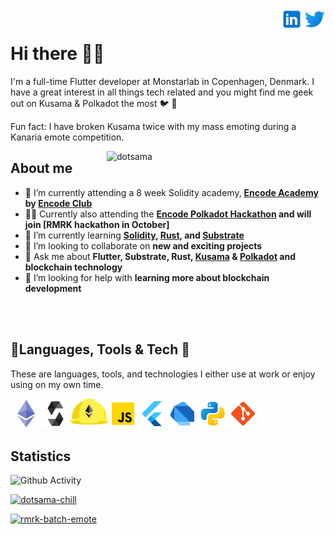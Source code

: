 <a href="https://twitter.com/martin__jensen" rel="nofollow"> <img align="right"
            src="img/twitter_logo.svg"
            alt="Twitter" height="36px" style="max-width: 100%;"> </a>
<a href="https://www.linkedin.com/in/martinloesethjensen/" rel="nofollow"> <img align="right"
            src="img/linkedin_logo.svg"
            alt="LinkedIn" height="36px" style="max-width: 100%;"> </a>
<br>

# Hi there 👨‍🚀 

I'm a full-time Flutter developer at Monstarlab in Copenhagen, Denmark. I have a great interest in all things tech related and you might find me geek out on Kusama & Polkadot the most 🐦 🔴 

Fun fact: I have broken Kusama twice with my mass emoting during a Kanaria emote competition.

<img align="right" src="https://lh4.googleusercontent.com/qfoTUg9_Geq1tkRy3e0xj7nZLiJghBB_kNt4BIMc5YTolXFnGLSLK0oj5QNxQLSkohPscnwYsdyYsctIzzx5C_qh_HBWLAd-5vdbntyMlPI3U2neY5Q3aGGR_UzR5_2JyPhtqcCd" alt="dotsama" width="350"/>

## About me

- 🔭 I’m currently attending a 8 week Solidity academy, **[Encode Academy](https://www.encode.club/encode-academy) by [Encode Club](https://www.encode.club/)** 
- 👨‍💻 Currently also attending the **[Encode Polkadot Hackathon](https://www.encode.club/polkadot-club) and will join [RMRK hackathon in October]**
- 🌱 I’m currently learning **[Solidity](https://soliditylang.org/), [Rust](https://www.rust-lang.org/), and [Substrate](https://substrate.dev/)**
- 👯 I’m looking to collaborate on **new and exciting projects**
- 💬 Ask me about **Flutter, Substrate, Rust, [Kusama](https://kusama.network/) & [Polkadot](https://polkadot.network/) and blockchain technology** 
- 🤔 I’m looking for help with **learning more about blockchain development**

<br>
<br>

## 🔨Languages, Tools & Tech 👷

These are languages, tools, and technologies I either use at work or enjoy using on my own time.

<p>
    <a href="https://ethereum.org" rel="nofollow"> <img align="left"
            src="img/ethereum_logo.png"
            alt="Ethereum" height="48px" style="max-width: 100%;"> </a>
    <a href="https://soliditylang.org" rel="nofollow"> <img align="left"
            src="img/solidity_logo.png"
            alt="Solidity" height="48px" style="max-width: 100%;"> </a>
    <a href="https://hardhat.org/" rel="nofollow"><img align="left" alt="Hardhat" height="42px"
            src="img/hardhat_logo.svg"
            style="max-width: 100%;"></a>
    <a href="https://www.javascript.com/" rel="nofollow"> <img align="left" alt="Javascript" height="48px"
            src="img/javascript_logo.png"
            style="max-width: 100%;"> </a>
    <a href="https://flutter.dev/" rel="nofollow"><img align="left" alt="Flutter" height="48px"
            src="img/flutter_logo.png"
            style="max-width: 100%;"></a>
    <a href="https://dart.dev/" rel="nofollow"><img align="left" alt="Dart" height="48px"
            src="img/dart_logo.png"
            style="max-width: 100%;"></a>
    <a href="https://www.python.org/" rel="nofollow"> <img align="left"
            src="img/python_logo.png"
            alt="Python" height="48px" style="max-width: 100%;"> </a>
    <a href="https://git-scm.com/" rel="nofollow"> <img
            src="img/git_logo.png"
            align="left" alt="Git" height="48px" style="max-width: 100%;"> </a>
</p>

<br>
<br>
<br>

## Statistics

![Github Activity](https://github-readme-stats.vercel.app/api?username=martinloesethjensen&show_icons=true&count_private=true&theme=synthwave)

[![dotsama-chill](https://github-readme-stats.vercel.app/api/pin/?username=martinloesethjensen&repo=dotsama-chill&show_icons=true&theme=synthwave)](https://github.com/martinloesethjensen/dotsama-chill)
  
[![rmrk-batch-emote](https://github-readme-stats.vercel.app/api/pin/?username=martinloesethjensen&repo=rmrk-emote-batch&show_icons=true&theme=synthwave)](https://github.com/martinloesethjensen/rmrk-emote-batch)
